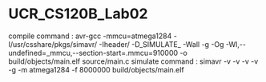 # UCR_CS120B_Lab02
compile command : avr-gcc -mmcu=atmega1284 -I/usr/csshare/pkgs/simavr/ -Iheader/ -D_SIMULATE_ -Wall -g -Og -Wl,--undefined=_mmcu,--section-start=.mmcu=910000 -o build/objects/main.elf source/main.c
simulate command : simavr -v -v -v -v -g -m atmega1284 -f 8000000 build/objects/main.elf

